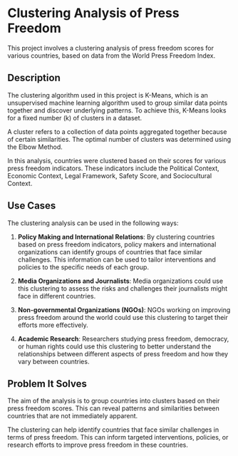 # Clustering Analysis of Press Freedom

This project involves a clustering analysis of press freedom scores for various countries, based on data from the World Press Freedom Index. 

## Description

The clustering algorithm used in this project is K-Means, which is an unsupervised machine learning algorithm used to group similar data points together and discover underlying patterns. To achieve this, K-Means looks for a fixed number (k) of clusters in a dataset.

A cluster refers to a collection of data points aggregated together because of certain similarities. The optimal number of clusters was determined using the Elbow Method.

In this analysis, countries were clustered based on their scores for various press freedom indicators. These indicators include the Political Context, Economic Context, Legal Framework, Safety Score, and Sociocultural Context.

## Use Cases

The clustering analysis can be used in the following ways:

1. **Policy Making and International Relations**: By clustering countries based on press freedom indicators, policy makers and international organizations can identify groups of countries that face similar challenges. This information can be used to tailor interventions and policies to the specific needs of each group.

2. **Media Organizations and Journalists**: Media organizations could use this clustering to assess the risks and challenges their journalists might face in different countries.

3. **Non-governmental Organizations (NGOs)**: NGOs working on improving press freedom around the world could use this clustering to target their efforts more effectively.

4. **Academic Research**: Researchers studying press freedom, democracy, or human rights could use this clustering to better understand the relationships between different aspects of press freedom and how they vary between countries.

## Problem It Solves

The aim of the analysis is to group countries into clusters based on their press freedom scores. This can reveal patterns and similarities between countries that are not immediately apparent.

The clustering can help identify countries that face similar challenges in terms of press freedom. This can inform targeted interventions, policies, or research efforts to improve press freedom in these countries.

